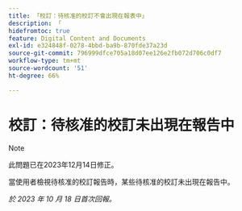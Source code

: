 ```yaml
---
title: 「校訂：待核准的校訂不會出現在報表中」
description: 「
hidefromtoc: true
feature: Digital Content and Documents
exl-id: e324848f-0278-4bbd-ba9b-870fde37a23d
source-git-commit: 796999dfce705a18d07ee126e2fb072d706c0df7
workflow-type: tm+mt
source-wordcount: '51'
ht-degree: 66%

---
```


# 校訂：待核准的校訂未出現在報告中

>[!NOTE]
>
>此問題已在2023年12月14日修正。

<!--WF and WFP-->

當使用者檢視待核准的校訂報告時，某些待核准的校訂未出現在報告中。

_於 2023 年 10 月 18 日首次回報。_
